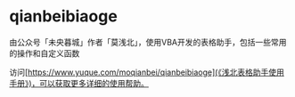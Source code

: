 # qianbeibiaoge
由公众号「未央暮城」作者「莫浅北」，使用VBA开发的表格助手，包括一些常用的操作和自定义函数

访问[https://www.yuque.com/moqianbei/qianbeibiaoge](《浅北表格助手使用手册》)，可以获取更多详细的使用帮助。
